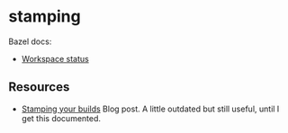 stamping
========

Bazel docs:

-   [Workspace
    status](https://docs.bazel.build/versions/master/user-manual.html#workspace_status)

Resources
---------

-   [Stamping your
    builds](https://kchodorow.com/2017/03/27/stamping-your-builds/) Blog
    post. A little outdated but still useful, until I get this
    documented.
